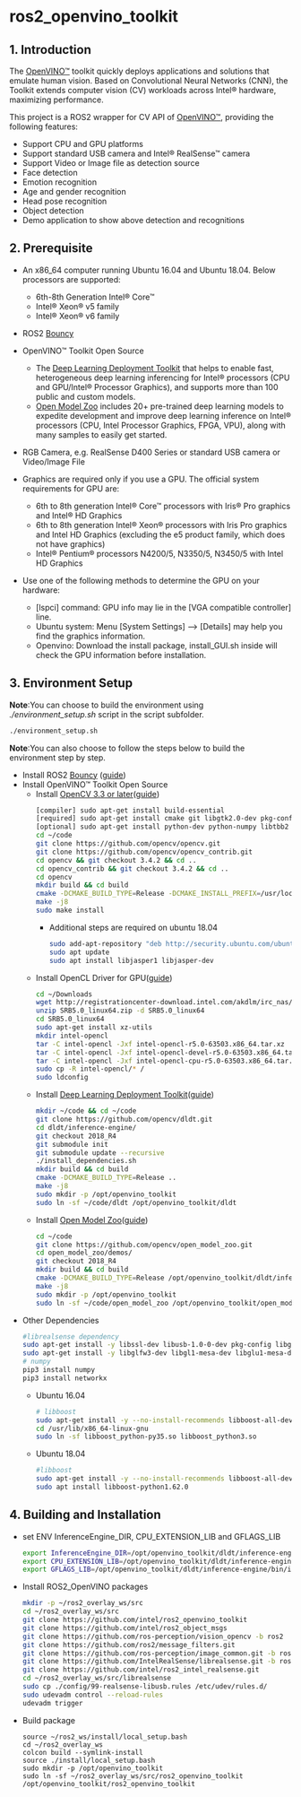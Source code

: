 # ros2_openvino_toolkit

## 1. Introduction
The [OpenVINO™](https://software.intel.com/en-us/openvino-toolkit) toolkit quickly deploys applications and solutions that emulate human vision. Based on Convolutional Neural Networks (CNN), the Toolkit extends computer vision (CV) workloads across Intel® hardware, maximizing performance.

This project is a ROS2 wrapper for CV API of [OpenVINO™](https://software.intel.com/en-us/openvino-toolkit), providing the following features:
* Support CPU and GPU platforms
* Support standard USB camera and Intel® RealSense™ camera
* Support Video or Image file as detection source
* Face detection
* Emotion recognition
* Age and gender recognition
* Head pose recognition
* Object detection
* Demo application to show above detection and recognitions

## 2. Prerequisite
- An x86_64 computer running Ubuntu 16.04 and Ubuntu 18.04. Below processors are supported:
	* 6th-8th Generation Intel® Core™
	* Intel® Xeon® v5 family
	* Intel®  Xeon® v6 family
- ROS2 [Bouncy](https://github.com/ros2/ros2/wiki)

- OpenVINO™ Toolkit Open Source<br>
  	* The [Deep Learning Deployment Toolkit](https://github.com/opencv/dldt) that helps to enable fast, heterogeneous deep learning inferencing for Intel® processors (CPU and GPU/Intel® Processor Graphics), and supports more than 100 public and custom models.<br>
	* [Open Model Zoo](https://github.com/opencv/open_model_zoo) includes 20+ pre-trained deep learning models to expedite development and improve deep learning inference on Intel® processors (CPU, Intel Processor Graphics, FPGA, VPU), along with many samples to easily get started.
- RGB Camera, e.g. RealSense D400 Series or standard USB camera or Video/Image File
- Graphics are required only if you use a GPU. The official system requirements for GPU are:
	* 6th to 8th generation Intel® Core™ processors with Iris® Pro graphics and Intel® HD Graphics
	* 6th to 8th generation Intel® Xeon® processors with Iris Pro graphics and Intel HD Graphics (excluding the e5 product family, which does not have graphics)
	* Intel® Pentium® processors N4200/5, N3350/5, N3450/5 with Intel HD Graphics

- Use one of the following methods to determine the GPU on your hardware:
	* [lspci] command: GPU info may lie in the [VGA compatible controller] line.
	* Ubuntu system: Menu [System Settings] --> [Details] may help you find the graphics information.
	* Openvino: Download the install package, install_GUI.sh inside will check the GPU information before installation.

## 3. Environment Setup
**Note**:You can choose to build the environment using *./environment_setup.sh* script in the script subfolder.
```bash
./environment_setup.sh
```
**Note**:You can also choose to follow the steps below to build the environment step by step.
* Install ROS2 [Bouncy](https://github.com/ros2/ros2/wiki) ([guide](https://github.com/ros2/ros2/wiki/Linux-Development-Setup))<br>
* Install OpenVINO™ Toolkit Open Source<br>
	* Install [OpenCV 3.3 or later](https://docs.opencv.org/master/d9/df8/tutorial_root.html)([guide](https://docs.opencv.org/master/d7/d9f/tutorial_linux_install.html))
		```bash
		[compiler] sudo apt-get install build-essential
		[required] sudo apt-get install cmake git libgtk2.0-dev pkg-config libavcodec-dev libavformat-dev libswscale-dev
		[optional] sudo apt-get install python-dev python-numpy libtbb2 libtbb-dev libjpeg-dev libpng-dev libtiff-dev libjasper-dev libdc1394-22-dev 
		cd ~/code
		git clone https://github.com/opencv/opencv.git
		git clone https://github.com/opencv/opencv_contrib.git
		cd opencv && git checkout 3.4.2 && cd ..
		cd opencv_contrib && git checkout 3.4.2 && cd ..
		cd opencv
		mkdir build && cd build
		cmake -DCMAKE_BUILD_TYPE=Release -DCMAKE_INSTALL_PREFIX=/usr/local -D OPENCV_EXTRA_MODULES_PATH=/home/<hostname>/code/opencv_contrib/modules/ ..
		make -j8
		sudo make install
		```
		* Additional steps are required on ubuntu 18.04
			```bash
			sudo add-apt-repository "deb http://security.ubuntu.com/ubuntu xenial-security main"
			sudo apt update
			sudo apt install libjasper1 libjasper-dev
			```
	* Install OpenCL Driver for GPU([guide](http://registrationcenter-download.intel.com/akdlm/irc_nas/11396/intel-opencl-4.1-installation.pdf))<br>
		```bash
		cd ~/Downloads
		wget http://registrationcenter-download.intel.com/akdlm/irc_nas/11396/SRB5.0_linux64.zip
		unzip SRB5.0_linux64.zip -d SRB5.0_linux64
		cd SRB5.0_linux64
		sudo apt-get install xz-utils
		mkdir intel-opencl
		tar -C intel-opencl -Jxf intel-opencl-r5.0-63503.x86_64.tar.xz
		tar -C intel-opencl -Jxf intel-opencl-devel-r5.0-63503.x86_64.tar.xz
		tar -C intel-opencl -Jxf intel-opencl-cpu-r5.0-63503.x86_64.tar.xz
		sudo cp -R intel-opencl/* /
		sudo ldconfig
		```
	* Install [Deep Learning Deployment Toolkit](https://github.com/opencv/dldt)([guide](https://github.com/opencv/dldt/tree/2018/inference-engine))<br>
		```bash
		mkdir ~/code && cd ~/code
		git clone https://github.com/opencv/dldt.git
		cd dldt/inference-engine/
		git checkout 2018_R4
		git submodule init
		git submodule update --recursive
		./install_dependencies.sh
		mkdir build && cd build
		cmake -DCMAKE_BUILD_TYPE=Release ..
		make -j8
		sudo mkdir -p /opt/openvino_toolkit
		sudo ln -sf ~/code/dldt /opt/openvino_toolkit/dldt
		```
	* Install [Open Model Zoo](https://github.com/opencv/open_model_zoo)([guide](https://github.com/opencv/open_model_zoo/tree/2018/demos))<br>
		```bash
		cd ~/code
		git clone https://github.com/opencv/open_model_zoo.git
		cd open_model_zoo/demos/
		git checkout 2018_R4
		mkdir build && cd build
		cmake -DCMAKE_BUILD_TYPE=Release /opt/openvino_toolkit/dldt/inference-engine
		make -j8
		sudo mkdir -p /opt/openvino_toolkit
		sudo ln -sf ~/code/open_model_zoo /opt/openvino_toolkit/open_model_zoo
		```
- Other Dependencies
	```bash
	#librealsense dependency
	sudo apt-get install -y libssl-dev libusb-1.0-0-dev pkg-config libgtk-3-dev
	sudo apt-get install -y libglfw3-dev libgl1-mesa-dev libglu1-mesa-dev
	# numpy
	pip3 install numpy
	pip3 install networkx
	```
	* Ubuntu 16.04
		```bash
		# libboost
		sudo apt-get install -y --no-install-recommends libboost-all-dev
		cd /usr/lib/x86_64-linux-gnu
		sudo ln -sf libboost_python-py35.so libboost_python3.so
		```
	* Ubuntu 18.04
		```bash
		#libboost
		sudo apt-get install -y --no-install-recommends libboost-all-dev
		sudo apt install libboost-python1.62.0
		```
## 4. Building and Installation

* set ENV InferenceEngine_DIR, CPU_EXTENSION_LIB and GFLAGS_LIB
	```bash
	export InferenceEngine_DIR=/opt/openvino_toolkit/dldt/inference-engine/build/
	export CPU_EXTENSION_LIB=/opt/openvino_toolkit/dldt/inference-engine/bin/intel64/Release/lib/libcpu_extension.so
	export GFLAGS_LIB=/opt/openvino_toolkit/dldt/inference-engine/bin/intel64/Release/lib/libgflags_nothreads.a
	```
* Install ROS2_OpenVINO packages
	```bash
	mkdir -p ~/ros2_overlay_ws/src
	cd ~/ros2_overlay_ws/src
	git clone https://github.com/intel/ros2_openvino_toolkit
	git clone https://github.com/intel/ros2_object_msgs
	git clone https://github.com/ros-perception/vision_opencv -b ros2
	git clone https://github.com/ros2/message_filters.git
	git clone https://github.com/ros-perception/image_common.git -b ros2
	git clone https://github.com/IntelRealSense/librealsense.git -b ros2debian
	git clone https://github.com/intel/ros2_intel_realsense.git
	cd ~/ros2_overlay_ws/src/librealsense
	sudo cp ./config/99-realsense-libusb.rules /etc/udev/rules.d/
	sudo udevadm control --reload-rules
	udevadm trigger
	```

* Build package
	```
	source ~/ros2_ws/install/local_setup.bash
	cd ~/ros2_overlay_ws
	colcon build --symlink-install
	source ./install/local_setup.bash
	sudo mkdir -p /opt/openvino_toolkit
	sudo ln -sf ~/ros2_overlay_ws/src/ros2_openvino_toolkit /opt/openvino_toolkit/ros2_openvino_toolkit
	```

